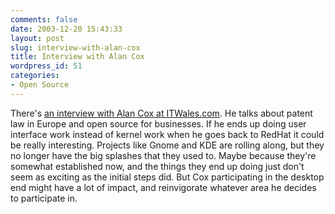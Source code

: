 ```yaml
---
comments: false
date: 2003-12-20 15:43:33
layout: post
slug: interview-with-alan-cox
title: Interview with Alan Cox
wordpress_id: 51
categories:
- Open Source
---
```


There's [an interview with Alan Cox at ITWales.com](http://www.itwales.com/cgi/showsite/showpage.cgi?998973). He talks about patent law in Europe and open source for businesses. If he ends up doing user interface work instead of kernel work when he goes back to RedHat it could be really interesting. Projects like Gnome and KDE are rolling along, but they no longer have the big splashes that they used to. Maybe because they're somewhat established now, and the things they end up doing just don't seem as exciting as the initial steps did. But Cox participating in the desktop end might have a lot of impact, and reinvigorate whatever area he decides to participate in.
